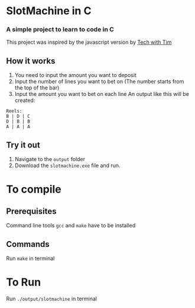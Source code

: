 # SlotMachine in C
### A simple project to learn to code in C
This project was inspired by the javascript version by [Tech with Tim](https://www.youtube.com/watch?v=E3XxeE7NF30)

## How it works
1. You need to input the amount you want to deposit
2. Input the number of lines you want to bet on (The number starts from the top of the bar)
3. Input the amount you want to bet on each line
An output like this will be created:
``` 
Reels: 
B | D | C
D | B | B
A | A | A
```

## Try it out
1. Navigate to the ```output``` folder
2. Download the ```slotmachine.exe``` file and run.

# To compile
## Prerequisites
Command line tools  ```gcc``` and ```make``` have to be installed
## Commands
Run ```make``` in terminal
# To Run
Run ```./output/slotmachine``` in terminal